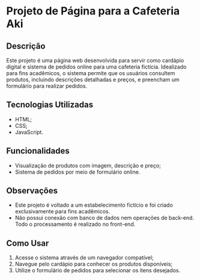 # Projeto de Página para a Cafeteria Aki

## Descrição
Este projeto é uma página web desenvolvida para servir como cardápio digital e sistema de pedidos online para uma cafeteria fictícia. Idealizado para fins acadêmicos, o sistema permite que os usuários consultem produtos, incluindo descrições detalhadas e preços, e preencham um formulário para realizar pedidos.

## Tecnologias Utilizadas
- HTML;
- CSS;
- JavaScript.

## Funcionalidades
- Visualização de produtos com imagem, descrição e preço;
- Sistema de pedidos por meio de formulário online.

## Observações
- Este projeto é voltado a um estabelecimento fictício e foi criado exclusivamente para fins acadêmicos.
- Não possui conexão com banco de dados nem operações de back-end. Todo o processamento é realizado no front-end.

## Como Usar
1. Acesse o sistema através de um navegador compatível;
2. Navegue pelo cardápio para conhecer os produtos disponíveis;
3. Utilize o formulário de pedidos para selecionar os itens desejados.
